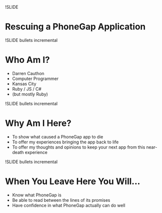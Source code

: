 !SLIDE 
# Rescuing a PhoneGap Application #

!SLIDE bullets incremental
# Who Am I? #

* Darren Cauthon
* Computer Programmer
* Kansas City
* Ruby / JS / C#
* (but mostly Ruby)

!SLIDE bullets incremental
# Why Am I Here? #

* To show what caused a PhoneGap app to die
* To offer my experiences bringing the app back to life
* To offer my thoughts and opinions to keep your next app from this near-death experience

!SLIDE bullets incremental
# When You Leave Here You Will... #

* Know what PhoneGap is
* Be able to read between the lines of its promises
* Have confidence in what PhoneGap actually can do well
